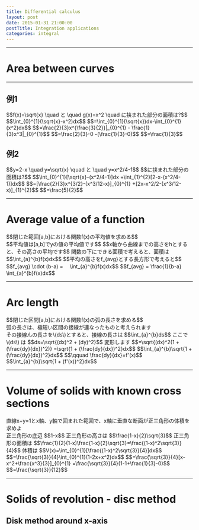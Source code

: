 ```yaml
---
title: Differential calculus
layout: post
date: 2015-01-31 21:00:00
postTitle: Integration applications
categories: integral
---
```


-------

# Area between curves

--------

## 例1

<div class="row">
  <div class="col-sm-6">
    <div id="svg01"></div>
  </div>
  <div class="col-sm-6">
    <div class="panel">
      $$f(x)=\sqrt{x} \quad と \quad g(x)=x^2 \quad に挟まれた部分の面積は?$$
    </div>
    $$\int_{0}^{1}(\sqrt{x}-x^2)dx$$
    $$=\int_{0}^{1}(\sqrt{x})dx-\int_{0}^{1}(x^2)dx$$
    $$=\frac{2}{3}x^{\frac{3}{2}}|_{0}^{1} - \frac{1}{3}x^3|_{0}^{1}$$
    $$=\frac{2}{3}-0 -(\frac{1}{3}-0)$$
    $$=\frac{1}{3}$$
  </div>
</div>

## 例2

<div class="row">
  <div class="col-sm-6">
    <div id="svg02"></div>
  </div>
  <div class="col-sm-6">
    <div class="panel">
      $$y=2-x \quad y=\sqrt{x} \quad と \quad y=x^2/4-1$$
      $$に挟まれた部分の面積は?$$
      $$\int_{0}^{1}[\sqrt{x}-(x^2/4-1)]dx 
      +\int_{1}^{2}[2-x-(x^2/4-1)]dx$$
      $$=[\frac{2}{3}x^{3/2}-(x^3/12-x)]_{0}^{1}
        +[2x-x^2/2-(x^3/12-x)]_{1}^{2}$$
      $$=\frac{5}{2}$$  
    </div>
  </div>
</div>

------------

# Average value of a function 

<div class="row">
  <div class="col-sm-6">
    <div id="svg03"></div>
  </div>
  <div class="col-sm-6">
    <div class="panel">
      $$閉じた範囲[a,b]における関数f(x)の平均値を求める$$
    </div>
    $$平均値は[a,b]でyの値の平均値です$$
    $$x軸から曲線までの高さをhとすると、その高さの平均です$$
    関数の下にできる面積で考えると、面積は
    $$\int_{a}^{b}f(x)dx$$
    $$平均の高さをf_{avg}とする長方形で考えると$$
    $$f_{avg} \cdot (b-a) = 　\int_{a}^{b}f(x)dx$$
    $$f_{avg} = \frac{1}{b-a}　\int_{a}^{b}f(x)dx$$

  </div>
</div>

------------

# Arc length

<div class="row">
  <div class="col-sm-6">
    <div id="svg04"></div>
  </div>
  <div class="col-sm-6">
    <div class="panel">
      $$閉じた区間[a,b]における関数f(x)の弧の長さを求める$$
    </div>
    弧の長さは、極短い区間の接線が連なったものと考えられます<br>
    その接線んの長さを\(ds\)とすると、接線の長さは
    $$\int_{a}^{b}ds$$
    ここで　\(ds\) は
    $$ds=\sqrt{(dx)^2 + (dy)^2}$$
    変形します
    $$=\sqrt{(dx)^2(1 + (\frac{dy}{dx})^2)}
    =\sqrt{1 + (\frac{dy}{dx})^2}dx$$
    $$\int_{a}^{b}\sqrt{1 + (\frac{dy}{dx})^2}dx$$
    $$\qquad \frac{dy}{dx}=f'(x)$$
    <div class="panel">
    $$\int_{a}^{b}\sqrt{1 + (f'(x))^2}dx$$
    </div>
  </div>
</div>


------------

# Volume of solids with known cross sections  

<div class="row">
  <div class="col-sm-6">
    <div id="svg05"></div>
  </div>
  <div class="col-sm-6">
    <div class="panel">
      直線x+y=1とx軸、y軸で囲まれた範囲で、x軸に垂直な断面が正三角形の体積を求めよ
    </div>
    正三角形の底辺
    $$1-x$$
    正三角形の高さは
    $$\frac{1-x}{2}\sqrt{3}$$
    正三角形の面積は
    $$\frac{1}{2}(1-x)\frac{1-x}{2}\sqrt{3}=\frac{(1-x)^2\sqrt{3}}{4}$$
    体積は
    $$V(x)=\int_{0}^{1}[\frac{(1-x)^2\sqrt{3}}{4}]dx$$
    $$=\frac{\sqrt{3}}{4}\int_{0}^{1}(1-2x+x^2)dx$$
    $$=\frac{\sqrt{3}}{4}[x-x^2+\frac{x^3}{3}]_{0}^{1}
    =\frac{\sqrt{3}}{4}(1-1+\frac{1}{3}-0)$$
    <div class="panel">
      $$=\frac{\sqrt{3}}{12}$$
    </div>
  </div>
</div>

--------

# Solids of revolution - disc method

## Disk method around x-axis

  <div class="col-sm-6">
    <div id="svg06"></div>
  </div>
  <div class="col-sm-6">
    <div class="panel">
    </div>
    <div class="panel">
    </div>
  </div>
</div>





<script type="text/javascript" src="http://cdn.mathjax.org/mathjax/latest/MathJax.js?config=TeX-AMS-MML_SVG"></script>
<script src="http://d3js.org/d3.v3.min.js" charset="utf-8"></script>
<script src="{{site.url}}/js/d3draws.js" charset="utf-8"></script>

<script>

  y0func = function y0func(x){
    return 0;
  };


  var svg01 = d3.select("#svg01")
                .append("svg")
                .attr("height",500)
                .attr("width",500)
                .style("background","#000");
  var svg02 = d3.select("#svg02")
                .append("svg")
                .attr("height",500)
                .attr("width",500)
                .style("background","#000");
  var svg03 = d3.select("#svg03")
                .append("svg")
                .attr("height",500)
                .attr("width",500)
                .style("background","#000");

  var svg04 = d3.select("#svg04")
                .append("svg")
                .attr("height",500)
                .attr("width",500)
                .style("background","#000");

  var svg05 = d3.select("#svg05")
                .append("svg")
                .attr("height",500)
                .attr("width",500)
                .style("background","#000");

  var xScale01 = d3.scale.linear()
                       .domain([0,1.2])
                       .range([50,450]);
  var yScale01 = d3.scale.linear()
                       .domain([1.2,0])
                       .range([50,450]);       

  var xScale02 = d3.scale.linear()
                       .domain([0,2.3])
                       .range([50,450]);
  var yScale02 = d3.scale.linear()
                       .domain([2.3,-1.2])
                       .range([50,450]);       

  var xScale03 = d3.scale.linear()
                       .domain([-1,4])
                       .range([50,450]);
  var yScale03 = d3.scale.linear()
                       .domain([12,0])
                       .range([50,450]);       

  var xScale05 = d3.scale.linear()
                       .domain([0,1.2])
                       .range([50,450]);
  var yScale05 = d3.scale.linear()
                       .domain([1.2,0])
                       .range([50,450]);       

  // 軸
  axesData01 = {
    "xAxis":true,
    "yAxis":true,
    "xTickValues":[1],
    "yTickValues":[1],
    "xTickPadding":5,
    "yTickPadding":2,
    "xOrient":["bottom"],
    "yOrient":["left"],
    "stroke":"#ff0",
    "strokeWidth":1,
    "fillColor":"none",
    "xScale":xScale01,
    "yScale":yScale01
  };
  drawAxes(svg01,axesData01);
  
  function func01f(x){
    return Math.sqrt(x);
  };
  func01g = function func01g(x){
    return Math.pow(x,2);
  };

  var pathData01f = [];
  var pathData01g = [];
  var areaData01 = [];

  for (var i = 0; i <= 1.2; i=i+0.02) {
    pathData01f.push(new Point(i,func01f(i)));
    pathData01g.push(new Point(i,func01g(i)));
  };
  for (var i = 0; i <= 1; i=i+0.02) {
    areaData01.push(new Point(i,func01f(i)));
  };

  drawArea(svg01,areaData01,func01g,
    {"fillColor":"#00f","opacity":0.6},xScale01,yScale01); 

  drawPath(svg01,pathData01f,{"stroke":"lime","strokeWidth":2},xScale01,yScale01); 
  drawPath(svg01,pathData01g,{"stroke":"#f0f","strokeWidth":2},xScale01,yScale01); 

  // ex.2 
    // 軸
  axesData02 = {
    "xAxis":true,
    "yAxis":true,
    "xTickValues":[1],
    "yTickValues":[1],
    "xTickPadding":5,
    "yTickPadding":2,
    "xOrient":["bottom"],
    "yOrient":["left"],
    "stroke":"#ff0",
    "strokeWidth":1,
    "fillColor":"none",
    "xScale":xScale02,
    "yScale":yScale02
  };

  function func02f(x){
    return Math.sqrt(x);
  };
  func02g = function func02g(x){
    return Math.pow(x,2)/4-1;
  };
  func02l = function func02g(x){
    return -x+2;
  };

  var pathData02f = [];
  var pathData02g = [];
  var pathData02l = [];
  var areaData02f = [];
  var areaData02l = [];

  for (var i = 0; i <= 2.3; i=i+0.02) {
    pathData02f.push(new Point(i,func02f(i)));
  };
  for (var i = -0.2; i <= 2.3; i=i+0.02) {
    pathData02g.push(new Point(i,func02g(i)));
    pathData02l.push(new Point(i,func02l(i)));
  };
  for (var i = 0; i <= 1; i=i+0.01) {
    areaData02f.push(new Point(i,func02f(i)));
  };
  for (var i = 1; i <= 2; i=i+0.01) {
    areaData02l.push(new Point(i,func02l(i)));
  };

  drawArea(svg02,areaData02f,func02g,
    {"fillColor":"#00f","opacity":0.6},xScale02,yScale02); 
  drawArea(svg02,areaData02l,func02g,
    {"fillColor":"#00f","opacity":0.6},xScale02,yScale02); 

  drawPath(svg02,pathData02f,{"stroke":"lime","strokeWidth":2},xScale02,yScale02); 
  drawPath(svg02,pathData02g,{"stroke":"#f0f","strokeWidth":2},xScale02,yScale02); 
  drawPath(svg02,pathData02l,{"stroke":"#ff0","strokeWidth":2},xScale02,yScale02); 

  drawAxes(svg02,axesData02);


/** Average value 
                   **/
  axesData03 = {
    "xAxis":true,
    "yAxis":true,
    "xTickValues":[],
    "yTickValues":[],
    "xTickPadding":5,
    "yTickPadding":2,
    "xOrient":["bottom"],
    "yOrient":["left"],
    "stroke":"#ff0",
    "strokeWidth":1,
    "fillColor":"none",
    "xScale":xScale03,
    "yScale":yScale03
  };
  
  func03 = function func03(x){
    return Math.pow(x,2) + 1;
  };

  var pathData03 = [];
  var pathData031 = [];
  var areaData03 = [];

  for (var i = -1; i <= 4; i=i+0.1) {
    pathData03.push(new Point(i,func03(i)));
  };
  for (var i = 1; i <= 3.1; i=i+0.1) {
    areaData03.push(new Point(i,func03(i)));
  };

  pathData031.push(new Point(1,0));
  pathData031.push(new Point(1,16/3));
  pathData031.push(new Point(0,16/3));
  pathData031.push(new Point(3,16/3));
  pathData031.push(new Point(3,0));

  drawArea(svg03,areaData03,y0func,
    {"fillColor":"#00f","opacity":0.6},xScale03,yScale03); 

  drawPath(svg03,pathData03,{"stroke":"lime","strokeWidth":2},xScale03,yScale03); 
  drawPath(svg03,pathData031,{"stroke":"gold","strokeWidth":2},xScale03,yScale03); 

  drawAxes(svg03,axesData03);

  foData03 = [
    {"x":-0.3,
    "y":14,
    "text":"$$y$$",
    "fontSize":"20px"},
    {"x":4.2,
    "y":1.2,
    "text":"$$x$$",
    "fontSize":"20px"},

    {"x":0.9,
    "y":1.3,
    "text":"$$a$$",
    "fontSize":"18px"},
    {"x":2.9,
    "y":1.3,
    "text":"$$b$$",
    "fontSize":"18px"},

    {"x":2.0,
    "y":14,
    "text":"$$y=f(x)$$",
    "fontSize":"18px"},
    {"x":-0.7,
    "y":22/3,
    "text":"$$f_{avg}$$",
    "fontSize":"18px"},

  ];

  drawMathjax(svg03,foData03,xScale03,yScale03);

  /**
    Arc length
                **/
  
  var pathData04=[];

  for (var i = 1; i <= 3.1; i=i+0.1) {
    pathData04.push(new Point(i,func03(i)));
  };

  lineData04 = [
    {"x1":1,"y1":func03(1),"x2":1,"y2":0,"stroke":"#fff"},
    {"x1":3,"y1":func03(3),"x2":3,"y2":0,"stroke":"#fff"},
    {"x1":2,"y1":func03(2),"x2":2.3,"y2":func03(2),"stroke":"#fff"},
    {"x1":2.3,"y1":func03(2),"x2":2.3,"y2":func03(2.3),"stroke":"#fff"}
  ]

  drawPath(svg04,pathData03,{"stroke":"lime","strokeWidth":2},xScale03,yScale03); 
  drawPath(svg04,pathData04,{"stroke":"#f0f","strokeWidth":3},xScale03,yScale03); 

  drawLine(svg04,lineData04,xScale03,yScale03); 

  drawAxes(svg04,axesData03);

  foData04 = [
    {"x":-0.3,
    "y":14,
    "text":"$$y$$",
    "fontSize":"20px"},
    {"x":4.2,
    "y":1.2,
    "text":"$$x$$",
    "fontSize":"20px"},

    {"x":0.9,
    "y":1.3,
    "text":"$$a$$",
    "fontSize":"18px"},
    {"x":2.9,
    "y":1.3,
    "text":"$$b$$",
    "fontSize":"18px"},

    {"x":2.0,
    "y":14,
    "text":"$$y=f(x)$$",
    "fontSize":"18px"},

    {"x":1.8,
    "y":7.6,
    "text":"$$ds$$",
    "fontSize":"18px"},
    {"x":2.4,
    "y":7.4,
    "text":"$$dy$$",
    "fontSize":"18px"},
    {"x":2,
    "y":6.4,
    "text":"$$dx$$",
    "fontSize":"18px"},

  ];

  drawMathjax(svg04,foData04,xScale03,yScale03);

  /**
    Volume of solid **/

  axesData05 = {
    "xAxis":true,
    "yAxis":true,
    "xTickValues":[1],
    "yTickValues":[1],
    "xTickPadding":5,
    "yTickPadding":2,
    "xOrient":["bottom"],
    "yOrient":["left"],
    "stroke":"#ff0",
    "strokeWidth":1,
    "fillColor":"none",
    "xScale":xScale05,
    "yScale":yScale05
  };

  drawAxes(svg05,axesData05);

  function func05(x){
    return 1-x;
  }; 

  lineData05 = [
    {"x1":-.1,"y1":func05(-0.1),"x2":1.1,"y2":func05(1.1),"stroke":"#fff"},
    {"x1":0.7,"y1":0,"x2":0.7,"y2":func05(0.7),
    "stroke":"lime","strokeWidth":4}
  ]

  drawLine(svg05,lineData05,xScale05,yScale05); 

</script>
